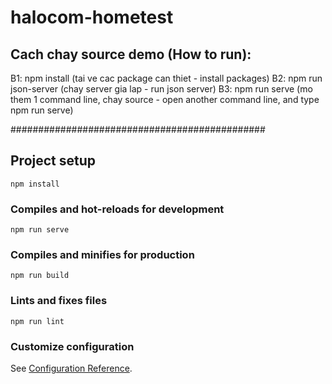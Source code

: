 # halocom-hometest

## Cach chay source demo (How to run): 

B1: npm install (tai ve cac package can thiet - install packages)
B2: npm run json-server (chay server gia lap - run json server)
B3: npm run serve (mo them 1 command line, chay source - open another command line, and type npm run serve)

##############################################

## Project setup
```
npm install
```

### Compiles and hot-reloads for development
```
npm run serve
```

### Compiles and minifies for production
```
npm run build
```

### Lints and fixes files
```
npm run lint
```

### Customize configuration
See [Configuration Reference](https://cli.vuejs.org/config/).
